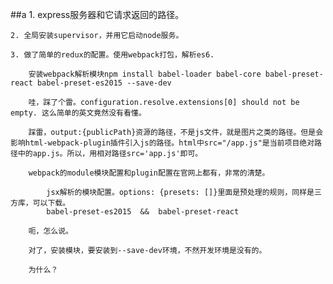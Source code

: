 ##a
    1. express服务器和它请求返回的路径。

    2. 全局安装supervisor，并用它启动node服务。

    3. 做了简单的redux的配置。使用webpack打包，解析es6.
        
        安装webpack解析模块npm install babel-loader babel-core babel-preset-react babel-preset-es2015 --save-dev

        哇，踩了个雷。configuration.resolve.extensions[0] should not be empty. 这么简单的英文竟然没有看懂。

        踩雷，output:{publicPath}资源的路径，不是js文件，就是图片之类的路径。但是会影响html-webpack-plugin插件引入js的路径。html中src="/app.js"是当前项目绝对路径中的app.js。所以，用相对路径src='app.js'即可。

        webpack的module模块配置和plugin配置在官网上都有，非常的清楚。

            jsx解析的模块配置。options: {presets: []}里面是预处理的规则，同样是三方库，可以下载。
            babel-preset-es2015  &&  babel-preset-react

        呃，怎么说。

        对了，安装模块，要安装到--save-dev环境，不然开发环境是没有的。

        为什么？

    
